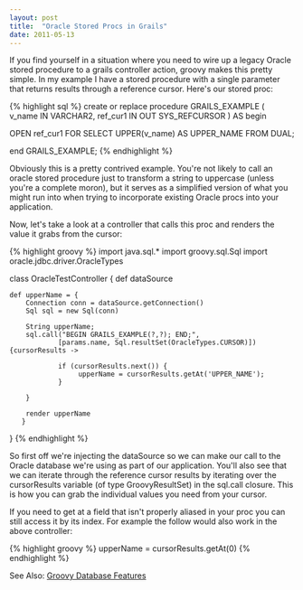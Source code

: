 ```yaml
---
layout: post
title:  "Oracle Stored Procs in Grails"
date: 2011-05-13
---
```


If you find yourself in a situation where you need to wire up a legacy Oracle stored procedure to a grails controller action, groovy makes this pretty simple. In my example I have a stored procedure with a single parameter that returns results through a reference cursor. Here's our  stored proc:

{% highlight sql %}
create or replace procedure GRAILS_EXAMPLE
(
  v_name IN VARCHAR2,
  ref_cur1 IN OUT SYS_REFCURSOR
)
AS
begin

  OPEN ref_cur1 FOR
  SELECT UPPER(v_name) AS UPPER_NAME
  FROM DUAL;
  
end GRAILS_EXAMPLE;
{% endhighlight %}

Obviously this is a pretty contrived example. You're not likely to call an oracle stored procedure just to transform a string to uppercase (unless you're a complete moron), but it serves as a simplified version of what you might run into when trying to incorporate existing Oracle procs into your application.

Now, let's take a look at a controller that calls this proc and renders the value it grabs from the cursor:

{% highlight groovy %}
import java.sql.*
import groovy.sql.Sql
import oracle.jdbc.driver.OracleTypes

class OracleTestController {
    def dataSource
    
	def upperName = {
		Connection conn = dataSource.getConnection()
		Sql sql = new Sql(conn)
        
		String upperName;
		sql.call("BEGIN GRAILS_EXAMPLE(?,?); END;",
                [params.name, Sql.resultSet(OracleTypes.CURSOR)]) {cursorResults ->
				
				if (cursorResults.next()) {
                     upperName = cursorResults.getAt('UPPER_NAME');
				}

		}
				
		render upperName
       }

}
{% endhighlight %}

So first off we're injecting the dataSource so we can make our call to the Oracle database we're using as part of our application. You'll also see that we can iterate through the reference cursor results by iterating over the cursorResults variable (of type GroovyResultSet) in the sql.call closure. This is how you can grab the individual values you need from your cursor.

If you need to get at a field that isn't properly aliased in your proc you can still access it by its index. For example the follow would also work in the above controller:

{% highlight groovy %}
upperName = cursorResults.getAt(0)
{% endhighlight %}

See Also: <a href="http://groovy.codehaus.org/Database+features">Groovy Database Features</a>

